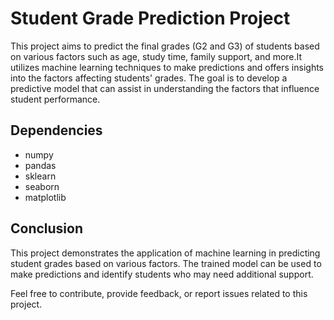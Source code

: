 # Student Grade Prediction Project

This project aims to predict the final grades (G2 and G3) of students based on various factors such as age, study time, family support, and more.It utilizes machine learning techniques to make predictions and offers insights into the factors affecting students' grades. The goal is to develop a predictive model that can assist in understanding the factors that influence student performance.

## Dependencies
- numpy
- pandas
- sklearn
- seaborn
- matplotlib

## Conclusion
This project demonstrates the application of machine learning in predicting student grades based on various factors. The trained model can be used to make predictions and identify students who may need additional support.


Feel free to contribute, provide feedback, or report issues related to this project.

